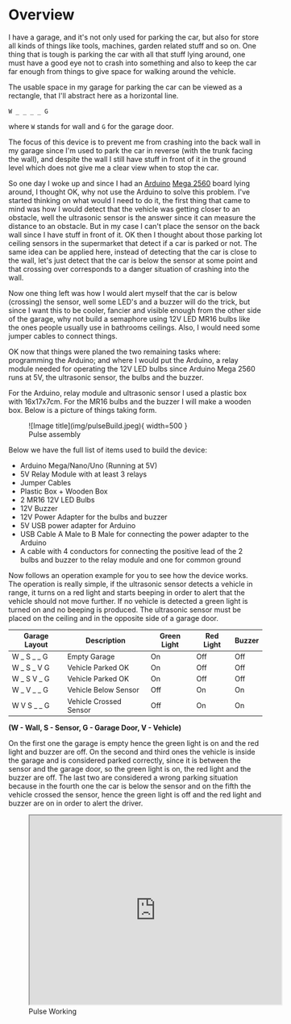 # Overview

I have a garage, and it's not only used for parking the car, but also for store
all kinds of things like tools, machines, garden related stuff and so on. One
thing that is tough is parking the car with all that stuff lying around, one
must have a good eye not to crash into something and also to keep the car far
enough from things to give space for walking around the vehicle.

The usable space in my garage for parking the car can be viewed as a rectangle,
that I'll abstract here as a horizontal line.

```
W _ _ _ _ G
```

where `W` stands for wall and `G` for the garage door.

The focus of this device is to prevent me from crashing into the back wall in my
garage since I'm used to park the car in reverse (with the trunk facing the
wall), and despite the wall I still have stuff in front of it in the ground
level which does not give me a clear view when to stop the car.

So one day I woke up and since I had an [Arduino][arduino] [Mega 2560][mega2560]
board lying around, I thought OK, why not use the Arduino to solve this problem.
I've started thinking on what would I need to do it, the first thing that came
to mind was how I would detect that the vehicle was getting closer to an
obstacle, well the ultrasonic sensor is the answer since it can measure the
distance to an obstacle. But in my case I can't place the sensor on the back
wall since I have stuff in front of it. OK then I thought about those parking
lot ceiling sensors in the supermarket that detect if a car is parked or not.
The same idea can be applied here, instead of detecting that the car is close to
the wall, let's just detect that the car is below the sensor at some point and
that crossing over corresponds to a danger situation of crashing into the wall.

Now one thing left was how I would alert myself that the car is below (crossing)
the sensor, well some LED's and a buzzer will do the trick, but since I want
this to be cooler, fancier and visible enough from the other side of the garage,
why not build a semaphore using 12V LED MR16 bulbs like the ones people usually
use in bathrooms ceilings. Also, I would need some jumper cables to connect
things.

OK now that things were planed the two remaining tasks where: programming the
Arduino; and where I would put the Arduino, a relay module needed for operating
the 12V LED bulbs since Arduino Mega 2560 runs at 5V, the ultrasonic sensor, the
bulbs and the buzzer.

For the Arduino, relay module and ultrasonic sensor I used a plastic box with
16x17x7cm. For the MR16 bulbs and the buzzer I will make a wooden box. Below is
a picture of things taking form.

<!--suppress HtmlUnknownAttribute -->
<figure markdown>
  ![Image title](img/pulseBuild.jpeg){ width=500 }
  <figcaption>Pulse assembly</figcaption>
</figure>

Below we have the full list of items used to build the device:

- Arduino Mega/Nano/Uno (Running at 5V)
- 5V Relay Module with at least 3 relays
- Jumper Cables
- Plastic Box + Wooden Box
- 2 MR16 12V LED Bulbs
- 12V Buzzer
- 12V Power Adapter for the bulbs and buzzer
- 5V USB power adapter for Arduino
- USB Cable A Male to B Male for connecting the power adapter to the Arduino
- A cable with 4 conductors for connecting the positive lead of the 2 bulbs and
  buzzer to the relay module and one for common ground

Now follows an operation example for you to see how the device works. The
operation is really simple, if the ultrasonic sensor detects a vehicle in range,
it turns on a red light and starts beeping in order to alert that the vehicle
should not move further. If no vehicle is detected a green light is turned on
and no beeping is produced. The ultrasonic sensor must be placed on the ceiling
and in the opposite side of a garage door.

| Garage Layout | Description            | Green Light | Red Light | Buzzer |
|---------------|------------------------|-------------|-----------|--------|
| W _ S _ _ G   | Empty Garage           | On          | Off       | Off    |
| W _ S _ V G   | Vehicle Parked OK      | On          | Off       | Off    |
| W _ S V _ G   | Vehicle Parked OK      | On          | Off       | Off    |
| W _ V _ _ G   | Vehicle Below Sensor   | Off         | On        | On     |
| W V S _ _ G   | Vehicle Crossed Sensor | Off         | On        | On     |

**(W - Wall, S - Sensor, G - Garage Door, V - Vehicle)**

On the first one the garage is empty hence the green light is on and the red
light and buzzer are off. On the second and third ones the vehicle is inside the
garage and is considered parked correctly, since it is between the sensor and
the garage door, so the green light is on, the red light and the buzzer are off.
The last two are considered a wrong parking situation because in the fourth one
the car is below the sensor and on the fifth the vehicle crossed the sensor,
hence the green light is off and the red light and buzzer are on in order to
alert the driver.

<figure markdown>
<iframe style="width: 500px; height: 375px" src="https://www.youtube.com/embed/2pm2MEYWfsA" allowfullscreen></iframe>
<figcaption>Pulse Working</figcaption>
</figure>

[arduino]: http://arduino.cc/

[mega2560]: http://www.arduino.cc/en/Main/ArduinoBoardMega2560